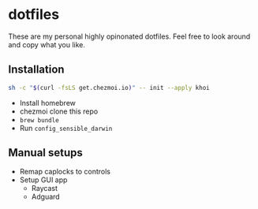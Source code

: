 # dotfiles

These are my personal highly opinonated dotfiles. Feel free to look around and copy what you like.

## Installation

```sh
sh -c "$(curl -fsLS get.chezmoi.io)" -- init --apply khoi
```

- Install homebrew
- chezmoi clone this repo
- `brew bundle`
- Run `config_sensible_darwin`

## Manual setups
- Remap caplocks to controls
- Setup GUI app
  - Raycast
  - Adguard